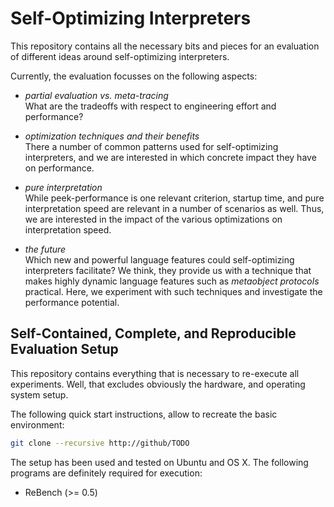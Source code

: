 Self-Optimizing Interpreters
============================

This repository contains all the necessary bits and pieces for an evaluation
of different ideas around self-optimizing interpreters.

Currently, the evaluation focusses on the following aspects:

 - _partial evaluation vs. meta-tracing_  
   What are the tradeoffs with respect to engineering effort and performance?

 - _optimization techniques and their benefits_  
   There a number of common patterns used for self-optimizing interpreters, 
   and we are interested in which concrete impact they have on performance.

 - _pure interpretation_  
   While peek-performance is one relevant criterion, startup time, 
   and pure interpretation speed are relevant in a number of scenarios as well.
   Thus, we are interested in the impact of the various optimizations on 
   interpretation speed.

 - _the future_  
   Which new and powerful language features could self-optimizing interpreters
   facilitate? We think, they provide us with a technique that makes highly dynamic
   language features such as _metaobject protocols_ practical. Here, we experiment
   with such techniques and investigate the performance potential.

Self-Contained, Complete, and Reproducible Evaluation Setup
-----------------------------------------------------------

This repository contains everything that is necessary to re-execute all
experiments. Well, that excludes obviously the hardware, and operating system
setup.

The following quick start instructions, allow to recreate the basic environment:

```bash
git clone --recursive http://github/TODO
```

The setup has been used and tested on Ubuntu and OS X.
The following programs are definitely required for execution:

 - ReBench (>= 0.5)
